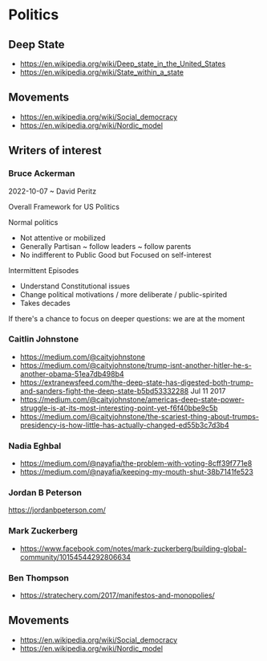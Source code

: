 
# Politics


## Deep State

* https://en.wikipedia.org/wiki/Deep_state_in_the_United_States
* https://en.wikipedia.org/wiki/State_within_a_state

## Movements

* https://en.wikipedia.org/wiki/Social_democracy
* https://en.wikipedia.org/wiki/Nordic_model



## Writers of interest


### Bruce Ackerman

2022-10-07 ~ David Peritz

Overall Framework for US Politics

Normal politics
* Not attentive or mobilized
* Generally Partisan ~ follow leaders ~ follow parents
* No indifferent to Public Good but Focused on self-interest

Intermittent Episodes
* Understand Constitutional issues
* Change political motivations / more deliberate / public-spirited
* Takes decades

If there's a chance to focus on deeper questions: we are at the moment

### Caitlin Johnstone

* https://medium.com/@caityjohnstone
* https://medium.com/@caityjohnstone/trump-isnt-another-hitler-he-s-another-obama-51ea7db498b4
* https://extranewsfeed.com/the-deep-state-has-digested-both-trump-and-sanders-fight-the-deep-state-b5bd53332288
Jul 11 2017
* https://medium.com/@caityjohnstone/americas-deep-state-power-struggle-is-at-its-most-interesting-point-yet-f6f40bbe9c5b
* https://medium.com/@caityjohnstone/the-scariest-thing-about-trumps-presidency-is-how-little-has-actually-changed-ed55b3c7d3b4


### Nadia Eghbal

* https://medium.com/@nayafia/the-problem-with-voting-8cff39f771e8
* https://medium.com/@nayafia/keeping-my-mouth-shut-38b7141fe523


### Jordan B Peterson

https://jordanbpeterson.com/


### Mark Zuckerberg

* https://www.facebook.com/notes/mark-zuckerberg/building-global-community/10154544292806634


### Ben Thompson
* https://stratechery.com/2017/manifestos-and-monopolies/


## Movements

* https://en.wikipedia.org/wiki/Social_democracy
* https://en.wikipedia.org/wiki/Nordic_model

